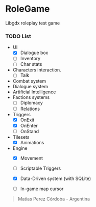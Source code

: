 # RoleGame

Libgdx roleplay test game

### TODO List
- UI
  - [x] Dialogue box
  - [ ] Inventory
  - [ ] Char stats
- Characters interaction.
  - [ ] Talk
- Combat system
- Dialogue system
- Artificial Intelligence
- Factions systems
  - [ ] Diplomacy
  - [ ] Relations
- Triggers
  - [x] OnExit
  - [x] OnEnter
  - [ ] OnStand
- Tilesets
  - [x] Animations
- Engine
  - [x] Movement
  - [ ] Scriptable Triggers
  - [x] Data-Driven system (with SQLite)
  - [ ] In-game map cursor


> Matias Perez
> Córdoba - Argentina
